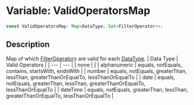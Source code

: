 # Variable: ValidOperatorsMap

```ts
const ValidOperatorsMap: Map<DataType, Set<FilterOperator>>;
```

## Description

Map of which [FilterOperator](../enumerations/FilterOperator.md)s are valid for each [DataType](../enumerations/DataType.md).
| Data Type | Valid Operators |
| --- | --- |
| none | |
| alphanumeric | equals, notEquals, contains, startsWith, endsWith |
| number | equals, notEquals, greaterThan, lessThan, greaterThanOrEqualTo, lessThanOrEqualTo |
| date | equals, notEquals, greaterThan, lessThan, greaterThanOrEqualTo, lessThanOrEqualTo |
| dateTime | equals, notEquals, greaterThan, lessThan, greaterThanOrEqualTo, lessThanOrEqualTo |
